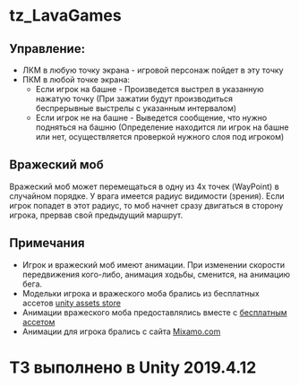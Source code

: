 # tz_LavaGames
 
## Управление:
+ ЛКМ в любую точку экрана - игровой персонаж пойдет в эту точку
+ ПКМ в любой точке экрана:
  + Если игрок на башне - Произведется выстрел в указанную нажатую точку (При зажатии будут производиться беcпрерывные выстрелы с указанным интервалом)
  + Если игрок не на башне - Выведется сообщение, что нужно подняться на башню (Определение находится ли игрок на башне или нет, осуществляется проверкой нужного слоя под игроком)

## Вражеский моб
Вражеский моб может перемещаться в одну из 4х точек (WayPoint) в случайном порядке. 
У врага имеется радиус видимости (зрения). Если игрок попадет в этот радиус, то моб начнет сразу двигаться в сторону игрока, прервав свой предыдущий маршрут.

## Примечания
+ Игрок и вражеский моб имеют анимации. При изменении скорости передвижения кого-либо, анимация ходьбы, сменится, на анимацию бега.
+ Модельки игрока и вражеского моба брались из бесплатных ассетов [unity assets store](https://assetstore.unity.com)
+ Анимации вражеского моба предоставлялись вместе с [бесплатным ассетом](https://assetstore.unity.com/packages/3d/characters/humanoids/zombie-30232)
+ Анимации для игрока брались с сайта [Mixamo.com](https://www.mixamo.com)

# ТЗ выполнено в Unity 2019.4.12
